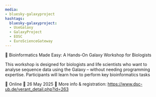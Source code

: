 ```yaml
---
media:
- bluesky-galaxyproject
hashtags:
  bluesky-galaxyproject:
  - UseGalaxy
  - GalaxyProject
  - EOSC
  - EuroScienceGateway
---
```

📣 Bioinformatics Made Easy: A Hands-On Galaxy Workshop for Biologists

This workshop is designed for biologists and life scientists who want
to analyse sequence data using the Galaxy – without needing programming expertise.
Participants will learn how to perform key bioinformatics tasks

📍 Online
📅 26 May 2025
🔗 More info & registration: https://www.dsc-ub.de/verant_detail.php?id=263